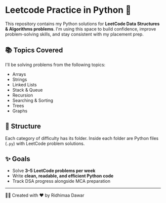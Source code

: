 
# Leetcode Practice in Python 🐍

This repository contains my Python solutions for **LeetCode Data Structures & Algorithms problems**.
I'm using this space to build confidence, improve problem-solving skills, and stay consistent with my placement prep.

## 📚 Topics Covered

I'll be solving problems from the following topics:

* Arrays
* Strings
* Linked Lists
* Stack & Queue
* Recursion
* Searching & Sorting
* Trees
* Graphs

## 📁 Structure

Each category of difficulty has its folder. Inside each folder are Python files (`.py`) with LeetCode problem solutions.

## ✨ Goals

* Solve **3–5 LeetCode problems per week**
* Write **clean, readable, and efficient Python code**
* Track DSA progress alongside MCA preparation

---

👩‍💻 Created with ❤️ by Ridhimaa Dawar

